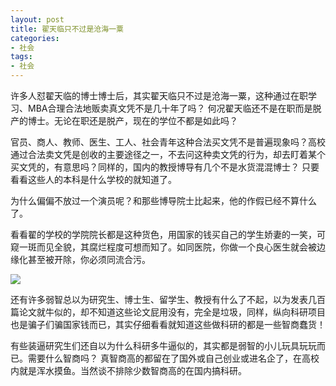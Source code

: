 ```yaml
---
layout: post
title: 翟天临只不过是沧海一粟
categories:
- 社会
tags:
- 社会
---
```


许多人怼翟天临的博士博士后，其实翟天临只不过是沧海一粟，这种通过在职学习、MBA合理合法地贩卖真文凭不是几十年了吗？ 何况翟天临还不是在职而是脱产的博士。无论在职还是脱产，现在的学位不都是如此吗？
<!--more-->

官员、商人、教师、医生、工人、社会青年这种合法买文凭不是普遍现象吗？高校通过合法卖文凭是创收的主要途径之一，不去问这种卖文凭的行为，却去盯着某个买文凭的，有意思吗？同样的，国内的教授博导有几个不是水货混混博士？ 只要看看这些人的本科是什么学校的就知道了。

为什么偏偏不放过一个演员呢？和那些博导院士比起来，他的作假已经不算什么了。

看看翟的学校的学院院长都是这种货色，用国家的钱买自己的学生娇妻的一笑，可窥一斑而见全貌，其腐烂程度可想而知了。如同医院，你做一个良心医生就会被边缘化甚至被开除，你必须同流合污。  

![](https://blog.hwdong.com/images/zhanghui.jpg)

还有许多弱智总以为研究生、博士生、留学生、教授有什么了不起，以为发表几百篇论文就牛似的，却不知道这些论文屁用没有，完全是垃圾，同样，纵向科研项目也是骗子们骗国家钱而已，其实仔细看看就知道这些做科研的都是一些智商蠢货！

有些装逼研究生们还自以为什么科研多牛逼似的，其实都是弱智的小儿玩具玩玩而已。需要什么智商吗？  真智商高的都留在了国外或自己创业或进名企了，在高校内就是浑水摸鱼。当然谈不排除少数智商高的在国内搞科研。

